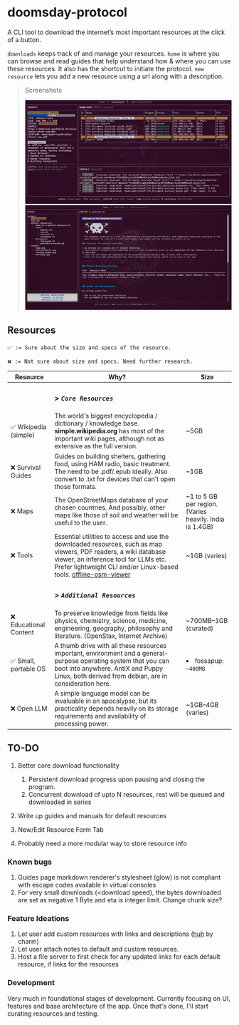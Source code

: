 # doomsday-protocol

A CLI tool to download the internet’s most important resources at the click of a button. 

`downloads` keeps track of and manage your resources.  `home` is where you can browse and read guides that help understand how & where you can use these resources. It also has the shortcut to initiate the protocol. `new resource` lets you add a new resource using a url along with a description.

> Screenshots
> 
> <img style="width: 750px; height: auto; " src="https://github.com/hemanth2004/doomsday-protocol/blob/main/packaged/Screenshots/10-1-25/downloads.png" />
>
> <img style="width: 750px; height: auto; " src="https://github.com/hemanth2004/doomsday-protocol/blob/main/packaged/Screenshots/10-1-25/home.png" />

## Resources
`✅ := Sure about the size and specs of the resource.`

`❌ := Not sure about size and specs. Need further research.`

|Resource|Why?| Size|
|-|-|-|
||***<h3> > `Core Resources`*** ||
| ✅ Wikipedia (simple) | The world's biggest encyclopedia / dictionary / knowledge base. **simple.wikipedia.org** has most of the important wiki pages, although not as extensive as the full version.| ~5GB |
| ❌ Survival Guides | Guides on building shelters, gathering food, using HAM radio, basic treatment. The need to be .pdf/.epub ideally. Also convert to .txt for devices that can't open those formats.| ~1GB |
| ❌ Maps | The OpenStreetMaps database of your chosen countries. And possibly, other maps like those of soil and weather will be useful to the user. | ~1 to 5 GB per region. (Varies heavily. India is 1.4GB) |
| ❌ Tools | Essential utilities to access and use the downloaded resources, such as map viewers, PDF readers, a wiki database viewer, an inference tool for LLMs etc. Prefer lightweight CLI and/or Linux-based tools. [offline-osm-viewer](https://github.com/hemanth2004/offline-osm-viewer) | ~1GB (varies) |
||***<h3> > `Additional Resources`*** ||
| ❌ Educational Content | To preserve knowledge from fields like physics, chemistry, science, medicine, engineering, geography, philosophy and literature. (OpenStax, Internet Archive) | ~700MB–1GB (curated)  |
| ✅ Small, portable OS | A thumb drive with all these resources important, environment and a general-purpose operating system that you can boot into anywhere. AntiX and Puppy Linux, both derived from debian, are in consideration here. | <li>fossapup: `~400MB`</li> |
| ❌ Open LLM | A simple language model can be invaluable in an apocalypse, but its practicality depends heavily on its storage requirements and availability of processing power. | ~1GB–4GB (varies) |

## TO-DO
1. Better core download functionality
 	1. Persistent download progress upon pausing and closing the program.
	2. Concurrent download of upto N resources, rest will be queued and downloaded in series
   
3. Write up guides and manuals for default resources
4. New/Edit Resource Form Tab
5. Probably need a more modular way to store resource info

### Known bugs
1. Guides page markdown renderer's stylesheet (glow) is not compliant with escape codes available in virtual consoles
2. For very small downloads (<download speed), the bytes downloaded are set as negative 1 Byte and eta is integer limit. Change chunk size?

### Feature Ideations
1. Let user add custom resources with links and descriptions ([huh](https://github.com/charmbracelet/huh) by charm)
2. Let user attach notes to default and custom resources.
3. Host a file server to first check for any updated links for each default resource, if links for the resources

### Development
Very much in foundational stages of development. 
Currently focusing on UI, features and base architecture of the app.
Once that's done, I'll start curating resources and testing.
